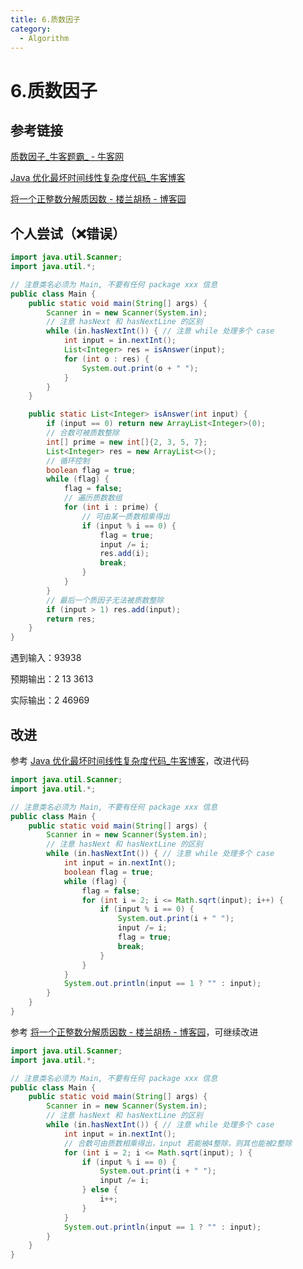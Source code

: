 ```yaml
---
title: 6.质数因子
category:
  - Algorithm
---
```


# 6.质数因子

## 参考链接

[质数因子_牛客题霸_ - 牛客网](https://www.nowcoder.com/practice/196534628ca6490ebce2e336b47b3607?tpId=37&tqId=21229&rp=1&ru=/exam/oj/ta&qru=/exam/oj/ta&sourceUrl=%2Fexam%2Foj%2Fta%3Fpage%3D2%26tpId%3D13%26type%3D265&difficulty=undefined&judgeStatus=undefined&tags=&title=)

[Java 优化最坏时间线性复杂度代码_牛客博客](https://blog.nowcoder.net/n/9ada1e1b34c54ad29df16cc154a3f7c8?f=comment)

[将一个正整数分解质因数 - 楼兰胡杨 - 博客园](https://www.cnblogs.com/east7/p/17016278.html)



## 个人尝试（❌错误）

```java
import java.util.Scanner;
import java.util.*;

// 注意类名必须为 Main, 不要有任何 package xxx 信息
public class Main {
    public static void main(String[] args) {
        Scanner in = new Scanner(System.in);
        // 注意 hasNext 和 hasNextLine 的区别
        while (in.hasNextInt()) { // 注意 while 处理多个 case
            int input = in.nextInt();
            List<Integer> res = isAnswer(input);
            for (int o : res) {
                System.out.print(o + " ");
            }
        }
    }

    public static List<Integer> isAnswer(int input) {
        if (input == 0) return new ArrayList<Integer>(0);
        // 合数可被质数整除
        int[] prime = new int[]{2, 3, 5, 7};
        List<Integer> res = new ArrayList<>();
        // 循环控制
        boolean flag = true;
        while (flag) {
            flag = false;
            // 遍历质数数组
            for (int i : prime) {
                // 可由某一质数相乘得出
                if (input % i == 0) {
                    flag = true;
                    input /= i;
                    res.add(i);
                    break;
                }
            }
        }
        // 最后一个质因子无法被质数整除
        if (input > 1) res.add(input);
        return res;
    }
}
```

遇到输入：93938

预期输出：2 13 3613 

实际输出：2 46969



## 改进

参考 [Java 优化最坏时间线性复杂度代码_牛客博客](https://blog.nowcoder.net/n/9ada1e1b34c54ad29df16cc154a3f7c8?f=comment)，改进代码

```java
import java.util.Scanner;
import java.util.*;

// 注意类名必须为 Main, 不要有任何 package xxx 信息
public class Main {
    public static void main(String[] args) {
        Scanner in = new Scanner(System.in);
        // 注意 hasNext 和 hasNextLine 的区别
        while (in.hasNextInt()) { // 注意 while 处理多个 case
            int input = in.nextInt();
            boolean flag = true;
            while (flag) {
                flag = false;
                for (int i = 2; i <= Math.sqrt(input); i++) {
                    if (input % i == 0) {
                        System.out.print(i + " ");
                        input /= i;
                        flag = true;
                        break;
                    }
                }
            }
            System.out.println(input == 1 ? "" : input);
        }
    }
}
```

参考 [将一个正整数分解质因数 - 楼兰胡杨 - 博客园](https://www.cnblogs.com/east7/p/17016278.html)，可继续改进

```java
import java.util.Scanner;
import java.util.*;

// 注意类名必须为 Main, 不要有任何 package xxx 信息
public class Main {
    public static void main(String[] args) {
        Scanner in = new Scanner(System.in);
        // 注意 hasNext 和 hasNextLine 的区别
        while (in.hasNextInt()) { // 注意 while 处理多个 case
            int input = in.nextInt();
            // 合数可由质数相乘得出，input 若能被4整除，则其也能被2整除
            for (int i = 2; i <= Math.sqrt(input); ) {
                if (input % i == 0) {
                    System.out.print(i + " ");
                    input /= i;
                } else {
                    i++;
                }
            }
            System.out.println(input == 1 ? "" : input);
        }
    }
}
```



